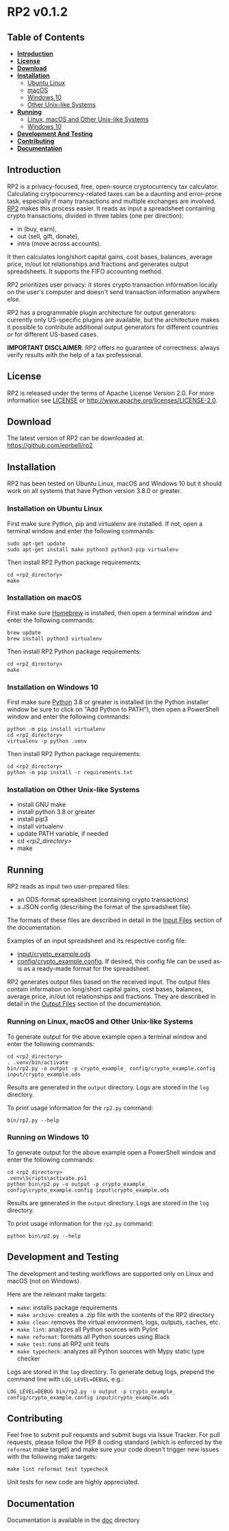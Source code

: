 # RP2 v0.1.2

## Table of Contents
* **[Introduction](#introduction)**
* **[License](#license)**
* **[Download](#download)**
* **[Installation](#installation)**
  * [Ubuntu Linux](#installation-on-ubuntu-linux)
  * [macOS](#installation-on-macos)
  * [Windows 10](#installation-on-windows-10)
  * [Other Unix-like Systems](#installation-on-other-unix-like-systems)
* **[Running](#running)**
  * [Linux, macOS and Other Unix-like Systems](#running-on-linux-macos-and-other-unix-like-systems)
  * [Windows 10](#running-on-windows-10)
* **[Development And Testing](#development-and-testing)**
* **[Contributing](#contributing)**
* **[Documentation](#documentation)**

## Introduction
RP2 is a privacy-focused, free, open-source cryptocurrency tax calculator. Calculating crytpocurrency-related taxes can be a daunting and error-prone task, especially if many transactions and multiple exchanges are involved. [RP2](https://github.com/eprbell/rp2) makes this process easier. It reads as input a spreadsheet containing crypto transactions, divided in three tables (one per direction):
* in (buy, earn),
* out (sell, gift, donate),
* intra (move across accounts).

It then calculates long/short capital gains, cost bases, balances, average price, in/out lot relationships and fractions and generates output spreadsheets. It supports the FIFO accounting method.

RP2 prioritizes user privacy: it stores crypto transaction information locally on the user's computer and doesn't send transaction information anywhere else.

RP2 has a programmable plugin architecture for output generators: currently only US-specific plugins are available, but the architecture makes it possible to contribute additional output generators for different countries or for different US-based cases.

**IMPORTANT DISCLAIMER**: RP2 offers no guarantee of correctness: always verify results with the help of a tax professional.

## License
RP2 is released under the terms of Apache License Version 2.0. For more information see [LICENSE](LICENSE) or http://www.apache.org/licenses/LICENSE-2.0.

## Download
The latest version of RP2 can be downloaded at: https://github.com/eprbell/rp2

## Installation
RP2 has been tested on Ubuntu Linux, macOS and Windows 10 but it should work on all systems that have Python version 3.8.0 or greater.

### Installation on Ubuntu Linux
First make sure Python, pip and virtualenv are installed. If not, open a terminal window and enter the following commands:
```
sudo apt-get update
sudo apt-get install make python3 python3-pip virtualenv
```

Then install RP2 Python package requirements:
```
cd <rp2_directory>
make
```
### Installation on macOS
First make sure [Homebrew](https://brew.sh) is installed, then open a terminal window and enter the following commands:
```
brew update
brew install python3 virtualenv
```

Then install RP2 Python package requirements:
```
cd <rp2_directory>
make
```
### Installation on Windows 10
First make sure [Python](https://python.org) 3.8 or greater is installed (in the Python installer window be sure to click on "Add Python to PATH"), then open a PowerShell window and enter the following commands:
```
python -m pip install virtualenv
cd <rp2_directory>
virtualenv -p python .venv
```

Then install RP2 Python package requirements:
```
cd <rp2_directory>
python -m pip install -r requirements.txt
```

### Installation on Other Unix-like Systems
* install GNU make
* install python 3.8 or greater
* install pip3
* install virtualenv
* update PATH variable, if needed
* cd _<rp2_directory>_
* make

## Running
RP2 reads as input two user-prepared files:
- an ODS-format spreadsheet (containing crypto transactions)
- a JSON config (describing the format of the spreadsheet file).

The formats of these files are described in detail in the [Input Files](doc/input_files.md) section of the documentation.

Examples of an input spreadsheet and its respective config file:
* [input/crypto_example.ods](input/crypto_example.ods)
* [config/crypto_example.config](config/crypto_example.config). If desired, this config file can be used as-is as a ready-made format for the spreadsheet.

RP2 generates output files based on the received input. The output files contain information on long/short capital gains, cost bases, balances, average price, in/out lot relationships and fractions. They are described in detail in the [Output Files](doc/output_files.md) section of the documentation.

### Running on Linux, macOS and Other Unix-like Systems

To generate output for the above example open a terminal window and enter the following commands:
  ```
  cd <rp2_directory>
  . .venv/bin/activate
  bin/rp2.py -o output -p crypto_example_ config/crypto_example.config input/crypto_example.ods
  ```
Results are generated in the `output` directory. Logs are stored in the `log` directory.

To print usage information for the `rp2.py` command:
  ```
  bin/rp2.py --help
  ```

### Running on Windows 10

To generate output for the above example open a PowerShell window and enter the following commands:
  ```
  cd <rp2_directory>
  .venv\Scripts\activate.ps1
  python bin\rp2.py -o output -p crypto_example_ config\crypto_example.config input\crypto_example.ods
  ```

Results are generated in the `output` directory. Logs are stored in the `log` directory.

To print usage information for the `rp2.py` command:
  ```
  python bin\rp2.py --help
  ```

## Development and Testing
The development and testing workflows are supported only on Linux and macOS (not on Windows).

Here are the relevant make targets:
* `make`: installs package requirements
* `make archive`: creates a .zip file with the contents of the RP2 directory
* `make clean`: removes the virtual environment, logs, outputs, caches, etc.
* `make lint`: analyzes all Python sources with Pylint
* `make reformat`: formats all Python sources using Black
* `make test`: runs all RP2 unit tests
* `make typecheck`: analyzes all Python sources with Mypy static type checker

Logs are stored in the `log` directory. To generate debug logs, prepend the command line with `LOG_LEVEL=DEBUG`, e.g.:
```
LOG_LEVEL=DEBUG bin/rp2.py -o output -p crypto_example_ config/crypto_example.config input/crypto_example.ods
```

## Contributing
Feel free to submit pull requests and submit bugs via Issue Tracker. For pull requests, please follow the PEP 8 coding standard (which is enforced by the `reformat` make target) and make sure your code doesn't trigger new issues with the following make targets:
```
make lint reformat test typecheck
```
Unit tests for new code are highly appreciated.

## Documentation
Documentation is available in the [doc](doc/README.md) directory
